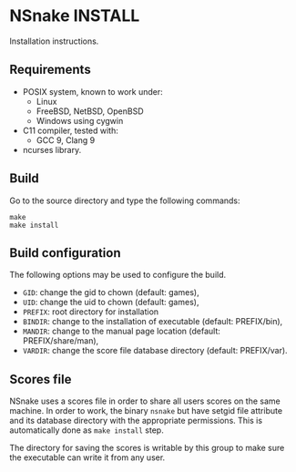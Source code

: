 NSnake INSTALL
==============

Installation instructions.

Requirements
------------

- POSIX system, known to work under:
  - Linux
  - FreeBSD, NetBSD, OpenBSD
  - Windows using cygwin
- C11 compiler, tested with:
  - GCC 9, Clang 9
- ncurses library.

Build
-----

Go to the source directory and type the following commands:

	make
	make install

Build configuration
-------------------

The following options may be used to configure the build.

- `GID`: change the gid to chown (default: games),
- `UID`: change the uid to chown (default: games),
- `PREFIX`: root directory for installation
- `BINDIR`: change to the installation of executable (default: PREFIX/bin),
- `MANDIR`: change to the manual page location (default: PREFIX/share/man),
- `VARDIR`: change the score file database directory (default: PREFIX/var).

Scores file
-----------

NSnake uses a scores file in order to share all users scores on the same
machine. In order to work, the binary `nsnake` but have setgid file attribute
and its database directory with the appropriate permissions. This is
automatically done as `make install` step.

The directory for saving the scores is writable by this group to make sure the
executable can write it from any user.
